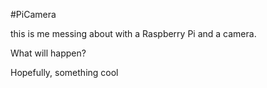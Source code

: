 #PiCamera

this is me messing about with a Raspberry Pi and a camera.

What will happen?

Hopefully, something cool
